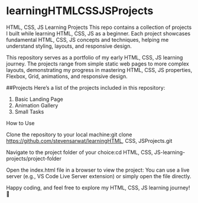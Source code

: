 # learningHTMLCSSJSProjects

HTML, CSS, JS Learning Projects
This repo contains a collection of projects I built while learning HTML, CSS, JS as a beginner. Each project showcases fundamental HTML, CSS, JS concepts and techniques, helping me understand styling, layouts, and responsive design.

This repository serves as a portfolio of my early HTML, CSS, JS learning journey. The projects range from simple static web pages to more complex layouts, demonstrating my progress in mastering HTML, CSS, JS properties, Flexbox, Grid, animations, and responsive design.

##Projects
Here’s a list of the projects included in this repository:

1. Basic Landing Page
2. Animation Gallery
3. Small Tasks

How to Use

Clone the repository to your local machine:git clone https://github.com/stevensarwat/learningHTML, CSS, JSProjects.git

Navigate to the project folder of your choice:cd HTML, CSS, JS-learning-projects/project-folder

Open the index.html file in a browser to view the project:
You can use a live server (e.g., VS Code Live Server extension) or simply open the file directly.

Happy coding, and feel free to explore my HTML, CSS, JS learning journey! 🚀
